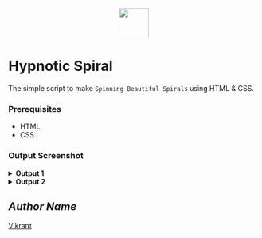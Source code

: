 <div align="center">
  <img height="60" src="https://user-images.githubusercontent.com/85709371/153715643-d0d2a5b8-3be9-41bc-9885-de1dc5808a20.png">
</div>

# Hypnotic Spiral
The simple script to make `Spinning Beautiful Spirals` using HTML & CSS.

### Prerequisites
- HTML
- CSS

### Output Screenshot
<details><summary><b>Output 1</b></summary>
  <p align="center">
    <a href="Outputs/output 1.png"><img src="https://user-images.githubusercontent.com/85709371/153578050-1269309b-44cb-4465-a286-f61789d84a47.png" alt="output 1"></a>
  </p>
</details>
<details><summary><b>Output 2</b></summary>
  <p align="center">
    <a href="Outputs/output 2.png"><img src="https://user-images.githubusercontent.com/85709371/153578260-3ed2162f-a374-4094-ae1a-915bb4ee64b4.png" alt="output 2"></a>
  </p>
</details>

<!-- Visit <a href="https://thevkrant.github.io/Hypnotic_Spiral/">Here</a> -->

## *Author Name*
[Vikrant](https://github.com/thevkrant)

